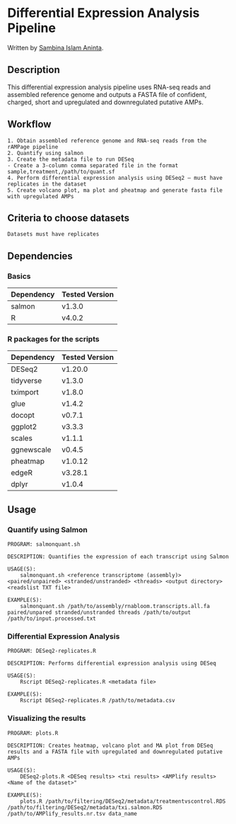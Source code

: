 # Differential Expression Analysis Pipeline

Written by [Sambina Islam Aninta](mailto:sambina.islam@gmail.com).

## Description
This differential expression analysis pipeline uses RNA-seq reads and assembled reference genome and outputs a FASTA file of confident, charged, short and upregulated and downregulated putative AMPs.

## Workflow

    1. Obtain assembled reference genome and RNA-seq reads from the rAMPage pipeline  
    2. Quantify using salmon 
    3. Create the metadata file to run DESeq
    - Create a 3-column comma separated file in the format sample,treatment,/path/to/quant.sf
    4. Perform differential expression analysis using DESeq2 – must have replicates in the dataset
    5. Create volcano plot, ma plot and pheatmap and generate fasta file with upregulated AMPs
    

## Criteria to choose datasets
    Datasets must have replicates

## Dependencies 
### Basics

|Dependency| Tested Version |
|----------|----------------|
| salmon | v1.3.0 |
| R | v4.0.2 |


### R packages for the scripts

|Dependency| Tested Version |
|----------|----------------|
| DESeq2 | v1.20.0 |
| tidyverse | v1.3.0 |
| tximport | v1.8.0 |
| glue | v1.4.2 |
| docopt | v0.7.1 |
| ggplot2 | v3.3.3 |
| scales | v1.1.1 |
| ggnewscale | v0.4.5 |
| pheatmap | v1.0.12 |
| edgeR | v3.28.1 |
| dplyr | v1.0.4 |

## Usage

### Quantify using Salmon

```
PROGRAM: salmonquant.sh

DESCRIPTION: Quantifies the expression of each transcript using Salmon

USAGE(S):
    salmonquant.sh <reference transcriptome (assembly)> <paired/unpaired> <stranded/unstranded> <threads> <output directory> <readslist TXT file>

EXAMPLE(S):
    salmonquant.sh /path/to/assembly/rnabloom.transcripts.all.fa paired/unpared stranded/unstranded threads /path/to/output /path/to/input.processed.txt 
```


### Differential Expression Analysis

```
PROGRAM: DESeq2-replicates.R

DESCRIPTION: Performs differential expression analysis using DESeq

USAGE(S):
    Rscript DESeq2-replicates.R <metadata file>

EXAMPLE(S):
    Rscript DESeq2-replicates.R /path/to/metadata.csv
```


### Visualizing the results

```
PROGRAM: plots.R

DESCRIPTION: Creates heatmap, volcano plot and MA plot from DESeq results and a FASTA file with upregulated and downregulated putative AMPs

USAGE(S):
    DESeq2-plots.R <DESeq results> <txi results> <AMPlify results> <Name of the dataset>"

EXAMPLE(S):
    plots.R /path/to/filtering/DESeq2/metadata/treatmentvscontrol.RDS /path/to/filtering/DESeq2/metadata/txi.salmon.RDS /path/to/AMPlify_results.nr.tsv data_name

```





 

